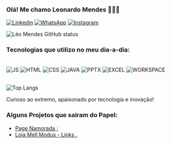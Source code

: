 
### Olá! Me chamo Leonardo Mendes 🙋🏻‍♂️

[![Linkedin](https://img.shields.io/badge/LinkedIn-0077B5?style=for-the-badge&logo=linkedin&logoColor=white)](https://www.linkedin.com/in/leonardo-mendes-942927192/)
[![WhatsApp](https://img.shields.io/badge/WhatsApp-25D366?style=for-the-badge&logo=whatsapp&logoColor=white)](https://wa.me/5511970233251)
[![Instagram](https://img.shields.io/badge/Instagram-E4405F?style=for-the-badge&logo=instagram&logoColor=white)](https://www.instagram.com/mleonardoo_/)

![Léo Mendes GitHub status](https://github-readme-stats.vercel.app/api?username=MendesLeoADS&show_icons=true&theme=cobalt&locale=pt-br)

### Tecnologias que utilizo no meu dia-a-dia:

<div style="display: inline_block"><br/>
  <img align="center" alt="JS" src="https://img.shields.io/badge/JavaScript-F7DF1E?style=for-the-badge&logo=javascript&logoColor=black" />
  <img align="center" alt="HTML" src="https://img.shields.io/badge/HTML-239120?style=for-the-badge&logo=html5&logoColor=white" />
  <img align="center" alt="CSS" src="https://img.shields.io/badge/CSS-239120?&style=for-the-badge&logo=css3&logoColor=white" />
  <img align="center" alt="JAVA" src="https://img.shields.io/badge/Java-ED8B00?style=for-the-badge&logo=openjdk&logoColor=white" />
  <img align="center" alt="PPTX" src="https://img.shields.io/badge/Microsoft_PowerPoint-B7472A?style=for-the-badge&logo=microsoft-powerpoint&logoColor=white" />
  <img align="center" alt="EXCEL" src="https://img.shields.io/badge/Microsoft_Excel-217346?style=for-the-badge&logo=microsoft-excel&logoColor=white" />
  <img align="center" alt="WORKSPACE" src="https://img.shields.io/badge/workspace-143157?style=for-the-badge&logo=NX&logoColor=white" />
</div><br/>

![Top Langs](https://github-readme-stats.vercel.app/api/top-langs/?username=MendesLeoADS&layout=compact&locale=pt-br)

Curioso ao extremo, apaixonado por tecnologia e inovação!

### Alguns Projetos que sairam do Papel:
- [Page Namorada ;](https://mendesleoads.github.io/PageNamorada/)<br />
- [Loja Mell Modus - Links .](https://mendesleoads.github.io/Links-Loja-Mell-Modus/)<br />
